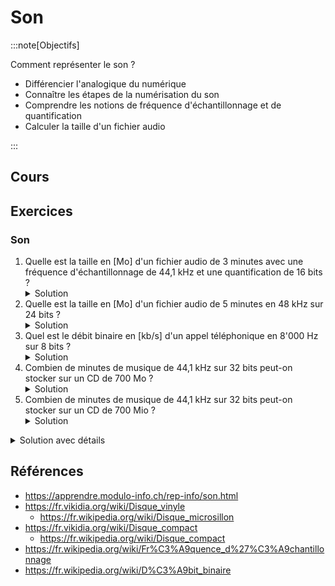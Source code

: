 # Son

:::note[Objectifs]

Comment représenter le son ?

- Différencier l'analogique du numérique
- Connaître les étapes de la numérisation du son
- Comprendre les notions de fréquence d'échantillonnage et de quantification
- Calculer la taille d'un fichier audio

:::

## Cours

<Reveal name="1m-repr-son" />

## Exercices

### Son

1. Quelle est la taille en [Mo] d'un fichier audio de 3 minutes avec une fréquence d'échantillonnage de 44,1 kHz et une quantification de 16 bits ?
   <details><summary>Solution</summary>15,88 [Mo]</details>
2. Quelle est la taille en [Mo] d'un fichier audio de 5 minutes en 48 kHz sur 24 bits ?
   <details><summary>Solution</summary>43,2 [Mo]</details>
3. Quel est le débit binaire en [kb/s] d'un appel téléphonique en 8'000 Hz sur 8 bits ?
   <details><summary>Solution</summary>64 [kb/s]</details>
4. Combien de minutes de musique de 44,1 kHz sur 32 bits peut-on stocker sur un CD de 700 Mo ?
   <details><summary>Solution</summary>66,14 minutes</details>
5. Combien de minutes de musique de 44,1 kHz sur 32 bits peut-on stocker sur un CD de 700 Mio ?
   <details><summary>Solution</summary>69,35 minutes</details>

<details>
<summary>Solution avec détails</summary>

1. - 3 minutes = 180 secondes
   - 44,1 [kHz] &times; 16 [b] = 705,6 [kb/s]
   - 705,6 [kb/s] &times; 180 [s] = 127'008 [kb]
   - 127'008 [kb] / 8 = 15'876 [ko]
   - 15'876 [ko] / 1'000 = 15,88 [Mo]
2. - 5 minutes = 300 secondes
   - 48 [kHz] &times; 24 [b] = 1'152 [kb/s]
   - 1'152 [kb/s] &times; 300 [s] = 345'600 [kb]
   - 345'600 [kb] / 8 = 43'200 [ko]
   - 43'200 [ko] / 1'000 = 43,2 [Mo]
3. - 8'000 [Hz] &times; 8 [b] = 64'000 [b/s]
   - 64'000 [b/s] / 1'000 = 64 [kb/s]
4. - Débit binaire de la musique :
     - 44,1 [kHz] &times; 32 [b] = 1'411,2 [kb/s]
     - 1'411,2 [kb/s] / 8 = 176,4 [ko/s]
   - Espace de stockage en [ko] :
     - 700 [Mo] &times; 1'000 = 700'000 [ko]
   - Diviser l'espace de stockage par le débit binaire :
     - 700'000 [ko] / 176,4 [ko/s] = 3'968,25 [s]
   - Convertir les secondes en minutes :
     - 3'968,25 [s] / 60 = 66,14 minutes
5. - Débit binaire de la musique (en [o/s] cette fois) :
     - 44,1 [kHz] &times; 32 [b] = 1'411,2 [kb/s]
     - 1'411,2 [kb/s] / 8 = 176,4 [ko/s]
     - 176,4 [ko/s] &times; 1'000 = 176'400 [o/s]
   - Espace de stockage en [o] :
     - 700 [Mio] &times; 1'024 &times; 1'024 = 734'003'200 [o]
   - Diviser l'espace de stockage par le débit binaire :
     - 734'003'200 [o] / 176'400 [o/s] = 4'161,02 [s]
   - Convertir les secondes en minutes :
     - 4'161,02 [s] / 60 = 69,35 minutes

</details>

## Références

- https://apprendre.modulo-info.ch/rep-info/son.html
- https://fr.vikidia.org/wiki/Disque_vinyle
  - https://fr.wikipedia.org/wiki/Disque_microsillon
- https://fr.vikidia.org/wiki/Disque_compact
  - https://fr.wikipedia.org/wiki/Disque_compact
- https://fr.wikipedia.org/wiki/Fr%C3%A9quence_d%27%C3%A9chantillonnage
- https://fr.wikipedia.org/wiki/D%C3%A9bit_binaire
